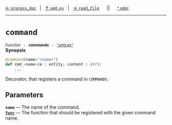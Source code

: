 [&#8592; `process_doc`](xmd.py--process_doc.md)&nbsp;&nbsp;&nbsp;|&nbsp;&nbsp;&nbsp;[&#8593; `xmd.py`](xmd.py.md)&nbsp;&nbsp;&nbsp;|&nbsp;&nbsp;&nbsp;[&#8594; `read_file`](xmd.py--read_file.md)&nbsp;&nbsp;&nbsp;&nbsp;&nbsp;&nbsp;||&nbsp;&nbsp;&nbsp;&nbsp;&nbsp;&nbsp;<small>[\* xdoc](../xdoc/xmd.py.xmd#L80)</small>
***

# `command`
<small>*Function* &nbsp; - &nbsp; **commands** &nbsp; - &nbsp; ["xmd.py"](../xmd.py)</small>  
**Synopsis**

```python
@command(name="<name>")
def cmd_<name>(e : entity, content : str):
	...
```


Decorator, that registers a command in `COMMANDS`.

## Parameters
**`name`** &#8213; The name of the command.  
**[`func`](xmd.py--command--func.md)** &#8213; The function that should be registered with the given command name.  
